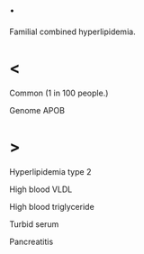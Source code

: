 # .

Familial combined hyperlipidemia.

# <

Common
(1 in 100 people.)

Genome APOB

# >

Hyperlipidemia type 2

High blood VLDL

High blood triglyceride

Turbid serum

Pancreatitis
